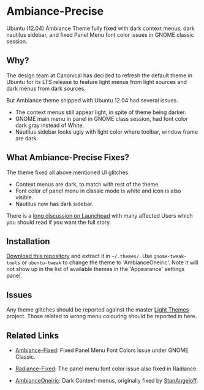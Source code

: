 Ambiance-Precise
================

Ubuntu (12.04) Ambiance Theme fully fixed with dark context menus, dark nautilus sidebar, and fixed Panel Menu font color issues in GNOME classic session.

Why?
----

The design team at Canonical has decided to refresh the default theme in Ubuntu
for its LTS release to feature light menus from light sources and dark menus
from dark sources.

But Ambiance theme shipped with Ubuntu 12.04 had several issues.

* The context menus still appear light, in spite of theme being darker.
* GNOME main menu in panel in GNOME class session, had font color dark gray instead of White.
* Nautilus sidebar looks ugly with light color where toolbar, window frame are dark.

What Ambiance-Precise Fixes?
----------------------------

The theme fixed all above mentioned UI glitches.

* Context menus are dark, to match with rest of the theme.
* Font color of panel menu in classic mode is white and icon is also visible.
* Nautilus now has dark sidebar.
  

There is a [long discussion on Launchpad][discussion] with many affected Users
which you should read if you want the full story.

  [discussion]: https://bugs.launchpad.net/ubuntu/+source/light-themes/+bug/925895

Installation
------------

[Download this repository][download] and extract it in `~/.themes/`. Use
`gnome-tweak-tools` or `ubuntu-tweak` to change the theme to 'AmbianceOneiric'.
Note it will not show up in the list of available themes in the 'Appearance'
settings panel.

  [download]: https://github.com/kushalpandya/Ambiance-Precise/zipball/master

Issues
------

Any theme glitches should be reported against the master [Light Themes][master]
project. Those related to wrong menu colouring should be reported in here.

  [master]: https://code.launchpad.net/~ubuntu-art-pkg/light-themes/trunk

Related Links
-------------

* [Ambiance-Fixed][fixed]: Fixed Panel Menu Font Colors issue under GNOME Classic.
* [Radiance-Fixed][fixed]: The panel menu font color issue also fixed in Radiance.
* [AmbianceOneiric][fixed2]: Dark Context-menus, originally fixed by [StanAngeloff][userstanangeloff].

  [fixed]: https://code.launchpad.net/~jbicha/light-themes/fix-ambiance-in-gnome-panel/+merge/103001
  [fixed2]: https://github.com/StanAngeloff/AmbianceOneiric
  [userstanangeloff]: https://github.com/StanAngeloff
  
